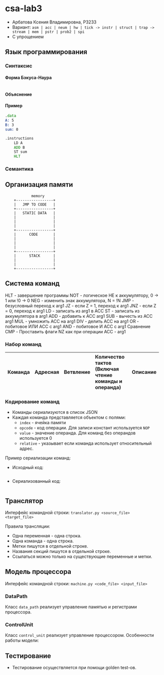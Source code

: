 # csa-lab3
 - Арбатова Ксения Владимировна, P3233
 - Вариант: `asm | acc | neum | hw | tick -> instr | struct | trap -> stream | mem | pstr | prob2 | spi`
 - С упрощением

## Язык программирования

### Синтаксис

#### Форма Бэкуса-Наура

```enbf

```

#### Объяснение


#### Пример

```asm
.data
A: 5
B: 3
sum: 0

.instructions
    LD A
    ADD B
    ST sum
    HLT
```

### Семантика


## Организация памяти


```
            memory
    +-----------------+
    |   JMP TO CODE   |
    +-----------------+
    |   STATIC DATA   |
    |                 |
    |                 |
    |                 |
    +-----------------+
    |      CODE       |
    |                 |
    |                 |
    |                 |
    +-----------------+
    |      STACK      |
    |                 |
    |                 |
    +-----------------+

```


## Система команд

HLT - завершение программы
NOT - логическое НЕ к аккумулятору, 0 -> 1 или !0 -> 0
NEG - изменить знак аккумулятора, N = !N
JMP <arg1> - безусловный переход к arg1
JZ <arg1> - если Z = 1, переход к arg1
JNZ <arg1> - если Z = 0, переход к arg1
LD <arg1> - записать из arg1 в ACC
ST <arg1> - записать из аккумулятора в arg1
ADD <arg1> - добавить к ACC arg1
SUB <arg1> - вычесть из ACC arg1
MUL <arg1> - умножить ACC на arg1
DIV <arg1> - делить ACC на arg1
OR <arg1> - побитовое ИЛИ ACC с arg1
AND <arg1> - побитовое И ACC с arg1
Сравнение
CMP <arg1> - Проставить флаги NZ как при операции ACC - arg1

### Набор команд

| Команда | Адресная | Ветвление | Количество тактов<br/>(Включая чтение команды и операнда) | Описание                                                               |
|:--------|:---------|-----------|:----------------------------------------------------------|:-----------------------------------------------------------------------|

### Кодирование команд

 - Команды сериализуются в список JSON
 - Каждая команда представляется объектом с полями:
    - `index` - ячейка памяти
    - `opcode` - код операции. Для записи констант используется `NOP`
    - `value` - значение операнда. Для команд без операндов используется 0
    - `relative` - указывает если команда использует относительный адрес.

Пример сериализации команд:

 - Исходный код:
```asm

```
 - Сериализованный код:
```json

```

## Транслятор

Интерфейс командной строки: `translator.py <source_file> <target_file>`

Правила трансляции:
 - Одна переменная - одна строка. 
 - Одна команда - одна строка. 
 - Метки пишутся в отдельной строке. 
 - Названия секций пишутся в отдельной строке. 
 - Ссылаться можно только на существующие переменные и метки.


## Модель процессора

Интерфейс командной строки: `machine.py <code_file> <input_file>`

### DataPath



Класс `data_path` реализует управление памятью и регистрами процессора.
 
### ControlUnit
Класс `control_unit` реализует управление процессором.
Особенности работы модели:

## Тестирование
 - Тестирование осуществляется при помощи golden test-ов.
 